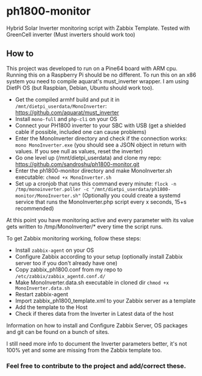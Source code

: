 # ph1800-monitor
Hybrid Solar Inverter monitoring script with Zabbix Template. Tested with GreenCell inverter (Must inverters should work too)


## How to

This project was developed to run on a Pine64 board with ARM cpu. Running this on a Raspberry Pi should be no different.
To run this on an x86 system you need to compile aquarat's must_inverter wrapper.
I am using DietPi OS (but Raspbian, Debian, Ubuntu should work too).

 - Get the compiled armhf build and put it in `/mnt/dietpi_userdata/MonoInverter`: https://github.com/aquarat/must_inverter
 - Install `mono-full` and `php-cli` on your OS
 - Connect your PH1800 inverter to your SBC with USB (get a shielded cable if possible, included one can cause problems)
 - Enter the MonoInverter directory and check if the connection works: `mono MonoInverter.exe`
   (you should see a JSON object in return with values. If you see null as values, reset the inverter)
 - Go one level up (/mnt/dietpi_userdata) and clone my repo: https://github.com/sandroshu/ph1800-monitor.git
 - Enter the ph1800-monitor directory and make MonoInverter.sh executable: `chmod +x MonoInverter.sh`
 - Set up a cronjob that runs this command every minute: `flock -n /tmp/monoinverter.poller -c "/mnt/dietpi_userdata/ph1800-monitor/MonoInverter.sh"`
   (Optionally you could create a systemd service that runs the MonoInverter.php script every x seconds, 15+s recommended)

 At this point you have monitoring active and every parameter with its value gets written to /tmp/MonoInverter/* every time the script runs.

 To get Zabbix monitoring working, follow these steps:
 - Install `zabbix-agent` on your OS
 - Configure Zabbix according to your setup (optionally install Zabbix server too if you don't already have one)
 - Copy zabbix_ph1800.conf from my repo to `/etc/zabbix/zabbix_agentd.conf.d/`
 - Make MonoInverter.data.sh executable in cloned dir `chmod +x MonoInverter.data.sh`
 - Restart zabbix-agent
 - Import zabbix_ph1800_template.xml to your Zabbix server as a template
 - Add the template to the Host
 - Check if theres data from the Inverter in Latest data of the host


Information on how to install and Configure Zabbix Server, OS packages and git can be found on a bunch of sites.

I still need more info to document the Inverter parameters better, it's not 100% yet and some are missing from the Zabbix template too.

### Feel free to contribute to the project and add/correct these.


